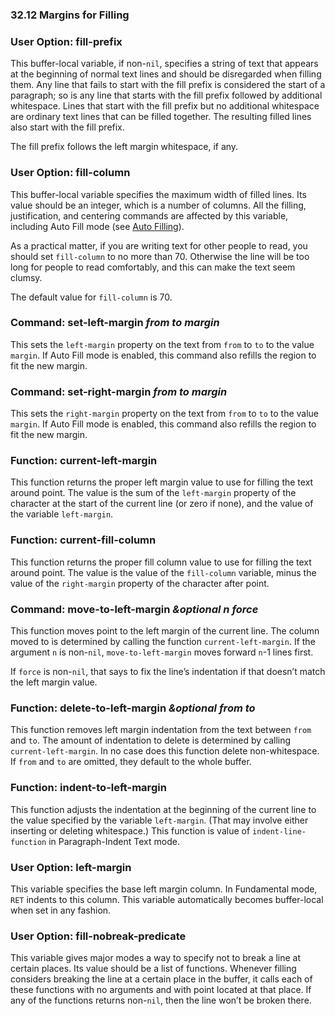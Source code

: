 

### 32.12 Margins for Filling

### User Option: **fill-prefix**

This buffer-local variable, if non-`nil`, specifies a string of text that appears at the beginning of normal text lines and should be disregarded when filling them. Any line that fails to start with the fill prefix is considered the start of a paragraph; so is any line that starts with the fill prefix followed by additional whitespace. Lines that start with the fill prefix but no additional whitespace are ordinary text lines that can be filled together. The resulting filled lines also start with the fill prefix.

The fill prefix follows the left margin whitespace, if any.

### User Option: **fill-column**

This buffer-local variable specifies the maximum width of filled lines. Its value should be an integer, which is a number of columns. All the filling, justification, and centering commands are affected by this variable, including Auto Fill mode (see [Auto Filling](Auto-Filling.html)).

As a practical matter, if you are writing text for other people to read, you should set `fill-column` to no more than 70. Otherwise the line will be too long for people to read comfortably, and this can make the text seem clumsy.

The default value for `fill-column` is 70.

### Command: **set-left-margin** *from to margin*

This sets the `left-margin` property on the text from `from` to `to` to the value `margin`. If Auto Fill mode is enabled, this command also refills the region to fit the new margin.

### Command: **set-right-margin** *from to margin*

This sets the `right-margin` property on the text from `from` to `to` to the value `margin`. If Auto Fill mode is enabled, this command also refills the region to fit the new margin.

### Function: **current-left-margin**

This function returns the proper left margin value to use for filling the text around point. The value is the sum of the `left-margin` property of the character at the start of the current line (or zero if none), and the value of the variable `left-margin`.

### Function: **current-fill-column**

This function returns the proper fill column value to use for filling the text around point. The value is the value of the `fill-column` variable, minus the value of the `right-margin` property of the character after point.

### Command: **move-to-left-margin** *\&optional n force*

This function moves point to the left margin of the current line. The column moved to is determined by calling the function `current-left-margin`. If the argument `n` is non-`nil`, `move-to-left-margin` moves forward `n`-1 lines first.

If `force` is non-`nil`, that says to fix the line’s indentation if that doesn’t match the left margin value.

### Function: **delete-to-left-margin** *\&optional from to*

This function removes left margin indentation from the text between `from` and `to`. The amount of indentation to delete is determined by calling `current-left-margin`. In no case does this function delete non-whitespace. If `from` and `to` are omitted, they default to the whole buffer.

### Function: **indent-to-left-margin**

This function adjusts the indentation at the beginning of the current line to the value specified by the variable `left-margin`. (That may involve either inserting or deleting whitespace.) This function is value of `indent-line-function` in Paragraph-Indent Text mode.

### User Option: **left-margin**

This variable specifies the base left margin column. In Fundamental mode, `RET` indents to this column. This variable automatically becomes buffer-local when set in any fashion.

### User Option: **fill-nobreak-predicate**

This variable gives major modes a way to specify not to break a line at certain places. Its value should be a list of functions. Whenever filling considers breaking the line at a certain place in the buffer, it calls each of these functions with no arguments and with point located at that place. If any of the functions returns non-`nil`, then the line won’t be broken there.
